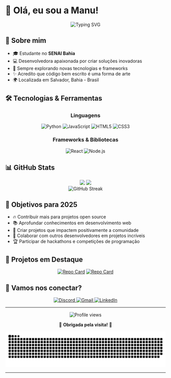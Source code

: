 # 👋 Olá, eu sou a **Manu**! 

<div align="center">
  <img src="https://readme-typing-svg.herokuapp.com?font=Fira+Code&size=22&duration=3000&pause=1000&color=70A5FD&center=true&vCenter=true&width=440&lines=Desenvolvedora+em+constante+evolução;Apaixonada+por+tecnologia;Sempre+aprendendo+algo+novo!" alt="Typing SVG" />
</div>

## 🚀 Sobre mim

- 🎓 Estudante no **SENAI Bahia** 
- 💻 Desenvolvedora apaixonada por criar soluções inovadoras
- 🌱 Sempre explorando novas tecnologias e frameworks
- ✨ Acredito que código bem escrito é uma forma de arte
- 🌍 Localizada em Salvador, Bahia - Brasil

## 🛠️ Tecnologias & Ferramentas

<div align="center">

### Linguagens
![Python](https://img.shields.io/badge/Python-3776AB?style=for-the-badge&logo=python&logoColor=white)
![JavaScript](https://img.shields.io/badge/JavaScript-F7DF1E?style=for-the-badge&logo=javascript&logoColor=black)
![HTML5](https://img.shields.io/badge/HTML5-E34F26?style=for-the-badge&logo=html5&logoColor=white)
![CSS3](https://img.shields.io/badge/CSS3-1572B6?style=for-the-badge&logo=css3&logoColor=white)

### Frameworks & Bibliotecas
![React](https://img.shields.io/badge/React-20232A?style=for-the-badge&logo=react&logoColor=61DAFB)
![Node.js](https://img.shields.io/badge/Node.js-43853D?style=for-the-badge&logo=node.js&logoColor=white)

</div>

## 📊 GitHub Stats

<div align="center">
  <img height="180em" src="https://github-readme-stats.vercel.app/api?username=MANUELLA2504&show_icons=true&theme=tokyonight&include_all_commits=true&count_private=true"/>
  <img height="180em" src="https://github-readme-stats.vercel.app/api/top-langs/?username=MANUELLA2504&layout=compact&langs_count=8&theme=tokyonight"/>
</div>

<div align="center">
  <img src="https://github-readme-streak-stats.herokuapp.com/?user=MANUELLA2504&theme=tokyonight" alt="GitHub Streak" />
</div>

## 🎯 Objetivos para 2025

- 🔥 Contribuir mais para projetos open source
- 📚 Aprofundar conhecimentos em desenvolvimento web
- 🌟 Criar projetos que impactem positivamente a comunidade
- 🤝 Colaborar com outros desenvolvedores em projetos incríveis
- 🏆 Participar de hackathons e competições de programação

## 🌈 Projetos em Destaque

<div align="center">
  
  [![Repo Card](https://github-readme-stats.vercel.app/api/pin/?username=MANUELLA2504&repo=seu-projeto-1&theme=tokyonight)](https://github.com/MANUELLA2504/seu-projeto-1)
  [![Repo Card](https://github-readme-stats.vercel.app/api/pin/?username=MANUELLA2504&repo=seu-projeto-2&theme=tokyonight)](https://github.com/MANUELLA2504/seu-projeto-2)
  
</div>

## 💬 Vamos nos conectar?

<div align="center">
  <a href="https://discord.com/users/seu-id-discord" target="_blank">
    <img src="https://img.shields.io/badge/Discord-7289DA?style=for-the-badge&logo=discord&logoColor=white" alt="Discord"/>
  </a>
  <a href="mailto:manuella.rosario@ba.estudante.senai.br" target="_blank">
    <img src="https://img.shields.io/badge/Gmail-D14836?style=for-the-badge&logo=gmail&logoColor=white" alt="Gmail"/>
  </a>
  <a href="https://www.linkedin.com/in/seu-perfil-linkedin" target="_blank">
    <img src="https://img.shields.io/badge/LinkedIn-0077B5?style=for-the-badge&logo=linkedin&logoColor=white" alt="LinkedIn"/>
  </a>
</div>

---

<div align="center">
  <img src="https://komarev.com/ghpvc/?username=MANUELLA2504&color=blueviolet&style=flat-square&label=Profile+Views" alt="Profile views" />
  
  💜 **Obrigada pela visita!** 💜
  
  <img src="https://raw.githubusercontent.com/platane/snk/output/github-contribution-grid-snake-dark.svg" alt="Snake animation" />
</div>

---
